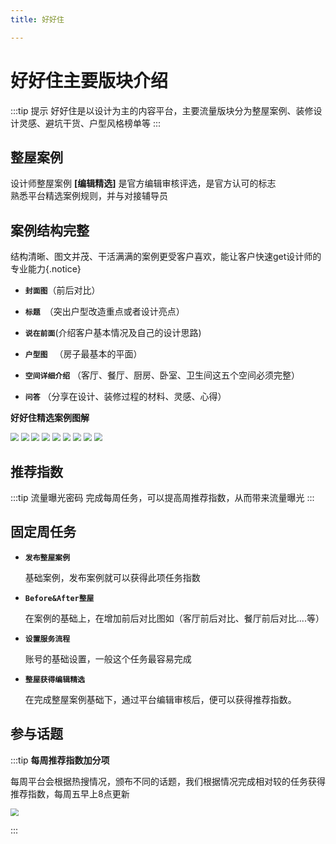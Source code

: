 ```yaml
---
title: 好好住

---
```


# 好好住主要版块介绍

:::tip 提示
好好住是以设计为主的内容平台，主要流量版块分为整屋案例、装修设计灵感、避坑干货、户型风格榜单等
:::



## 整屋案例

设计师整屋案例 **[编辑精选]** 是官方编辑审核评选，是官方认可的标志<br>熟悉平台精选案例规则，并与对接辅导员



## 案例结构完整

结构清晰、图文并茂、干活满满的案例更受客户喜欢，能让客户快速get设计师的专业能力{.notice}

- **`封面图`**（前后对比）

- **`标题 `**（突出户型改造重点或者设计亮点）

- **`说在前面`**(介绍客户基本情况及自己的设计思路)

- **`户型图 `** （房子最基本的平面）

- **`空间详细介绍`** （客厅、餐厅、厨房、卧室、卫生间这五个空间必须完整）

- **`问答`** （分享在设计、装修过程的材料、灵感、心得）

  

**好好住精选案例图解**

<img src="https://s2.loli.net/2023/03/06/Rvw75mG9taeC2iY.jpg" style="zoom:80%;" />
<img src="https://s2.loli.net/2023/03/06/oDyYIhLEtMQAnbC.jpg" style="zoom:80%;" />
<img src="https://s2.loli.net/2023/03/06/2eMXVWG8AKLSCid.jpg" style="zoom:80%;" />
<img src="https://s2.loli.net/2023/03/06/Nv29ygdUQbRlZA7.jpg" style="zoom:80%;" />
<img src="https://s2.loli.net/2023/03/06/qQ3pEmlAebW9ILO.jpg" style="zoom:80%;" />
<img src="https://s2.loli.net/2023/03/06/ytkYzueRaJUEGDO.jpg" style="zoom:80%;" />
<img src="https://s2.loli.net/2023/03/06/imHudSVOl7vzqsY.jpg" style="zoom:80%;" />
<img src="https://s2.loli.net/2023/03/06/Bv1MKNfGbieUEag.jpg" style="zoom:80%;" />
<img src="https://s2.loli.net/2023/03/06/SK2Q6sXtN5fqAdk.jpg" style="zoom:80%;" />






## 推荐指数

:::tip 流量曝光密码
完成每周任务，可以提高周推荐指数，从而带来流量曝光
:::





## 固定周任务

- **`发布整屋案例`**   

  基础案例，发布案例就可以获得此项任务指数

- **`Before&After整屋`**

  在案例的基础上，在增加前后对比图如（客厅前后对比、餐厅前后对比....等）

- **`设置服务流程`**

  账号的基础设置，一般这个任务最容易完成

- **`整屋获得编辑精选`**

  在完成整屋案例基础下，通过平台编辑审核后，便可以获得推荐指数。





## 参与话题

:::tip **每周推荐指数加分项**

每周平台会根据热搜情况，颁布不同的话题，我们根据情况完成相对较的任务获得推荐指数，每周五早上8点更新

<img src="https://s2.loli.net/2023/03/06/GQnp1Xku5vLcxNq.png" style="zoom:80%;" />

:::